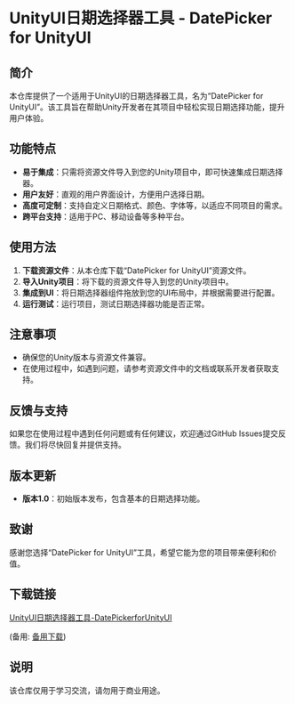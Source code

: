 # UnityUI日期选择器工具 - DatePicker for UnityUI

## 简介

本仓库提供了一个适用于UnityUI的日期选择器工具，名为“DatePicker for UnityUI”。该工具旨在帮助Unity开发者在其项目中轻松实现日期选择功能，提升用户体验。

## 功能特点

- **易于集成**：只需将资源文件导入到您的Unity项目中，即可快速集成日期选择器。
- **用户友好**：直观的用户界面设计，方便用户选择日期。
- **高度可定制**：支持自定义日期格式、颜色、字体等，以适应不同项目的需求。
- **跨平台支持**：适用于PC、移动设备等多种平台。

## 使用方法

1. **下载资源文件**：从本仓库下载“DatePicker for UnityUI”资源文件。
2. **导入Unity项目**：将下载的资源文件导入到您的Unity项目中。
3. **集成到UI**：将日期选择器组件拖放到您的UI布局中，并根据需要进行配置。
4. **运行测试**：运行项目，测试日期选择器功能是否正常。

## 注意事项

- 确保您的Unity版本与资源文件兼容。
- 在使用过程中，如遇到问题，请参考资源文件中的文档或联系开发者获取支持。

## 反馈与支持

如果您在使用过程中遇到任何问题或有任何建议，欢迎通过GitHub Issues提交反馈。我们将尽快回复并提供支持。

## 版本更新

- **版本1.0**：初始版本发布，包含基本的日期选择功能。

## 致谢

感谢您选择“DatePicker for UnityUI”工具，希望它能为您的项目带来便利和价值。

## 下载链接
[UnityUI日期选择器工具-DatePickerforUnityUI](https://pan.quark.cn/s/7617311281f5) 

(备用: [备用下载](https://pan.baidu.com/s/1_sPVXP8qk4ay4zYiOVK48g?pwd=1234))

## 说明

该仓库仅用于学习交流，请勿用于商业用途。
